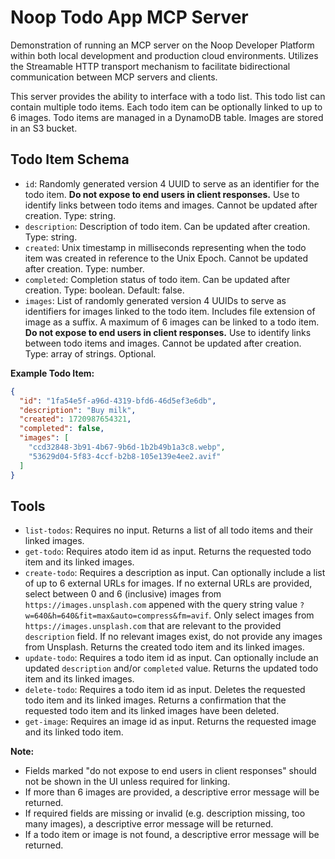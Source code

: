 # Noop Todo App MCP Server

Demonstration of running an MCP server on the Noop Developer Platform within both local development and production cloud environments. Utilizes the Streamable HTTP transport mechanism to facilitate bidirectional communication between MCP servers and clients.

This server provides the ability to interface with a todo list. This todo list can contain multiple todo items. Each todo item can be optionally linked to up to 6 images. Todo items are managed in a DynamoDB table. Images are stored in an S3 bucket.

## Todo Item Schema

- `id`: Randomly generated version 4 UUID to serve as an identifier for the todo item. **Do not expose to end users in client responses.** Use to identify links between todo items and images. Cannot be updated after creation. Type: string.
- `description`: Description of todo item. Can be updated after creation. Type: string.
- `created`: Unix timestamp in milliseconds representing when the todo item was created in reference to the Unix Epoch. Cannot be updated after creation. Type: number.
- `completed`: Completion status of todo item. Can be updated after creation. Type: boolean. Default: false.
- `images`: List of randomly generated version 4 UUIDs to serve as identifiers for images linked to the todo item. Includes file extension of image as a suffix. A maximum of 6 images can be linked to a todo item. **Do not expose to end users in client responses.** Use to identify links between todo items and images. Cannot be updated after creation. Type: array of strings. Optional.

**Example Todo Item:**

```json
{
  "id": "1fa54e5f-a96d-4319-bfd6-46d5ef3e6db",
  "description": "Buy milk",
  "created": 1720987654321,
  "completed": false,
  "images": [
    "ccd32848-3b91-4b67-9b6d-1b2b49b1a3c8.webp",
    "53629d04-5f83-4ccf-b2b8-105e139e4ee2.avif"
  ]
}
```

## Tools

- `list-todos`: Requires no input. Returns a list of all todo items and their linked images.
- `get-todo`: Requires atodo item id as input. Returns the requested todo item and its linked images.
- `create-todo`: Requires a description as input. Can optionally include a list of up to 6 external URLs for images. If no external URLs are provided, select between 0 and 6 (inclusive) images from `https://images.unsplash.com` appened with the query string value `?w=640&h=640&fit=max&auto=compress&fm=avif`. Only select images from `https://images.unsplash.com` that are relevant to the provided `description` field. If no relevant images exist, do not provide any images from Unsplash. Returns the created todo item and its linked images.
- `update-todo`: Requires a todo item id as input. Can optionally include an updated `description` and/or `completed` value. Returns the updated todo item and its linked images.
- `delete-todo`: Requires a todo item id as input. Deletes the requested todo item and its linked images. Returns a confirmation that the requested todo item and its linked images have been deleted.
- `get-image`: Requires an image id as input. Returns the requested image and its linked todo item.

**Note:**

- Fields marked "do not expose to end users in client responses" should not be shown in the UI unless required for linking.
- If more than 6 images are provided, a descriptive error message will be returned.
- If required fields are missing or invalid (e.g. description missing, too many images), a descriptive error message will be returned.
- If a todo item or image is not found, a descriptive error message will be returned.

